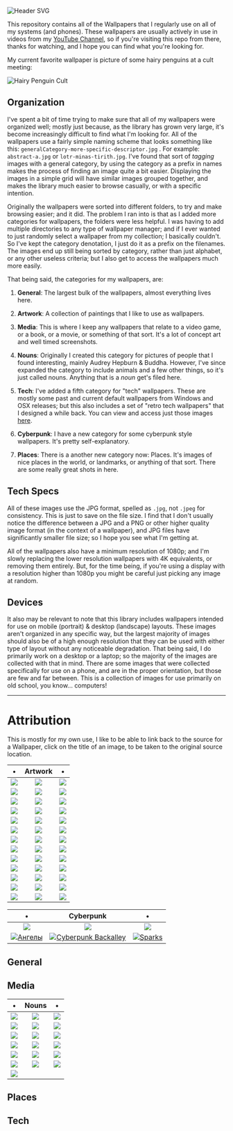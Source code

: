 ![Header SVG](https://makccr.github.io/images/github-header.svg)

This repository contains all of the Wallpapers that I regularly use on all of my systems (and phones). These wallpapers are usually actively in use in videos from my [YouTube Channel](https://www.youtube.com/user/mackenziegcriswell), so if you're visiting this repo from there, thanks for watching, and I hope you can find what you're looking for. 

My current favorite wallpaper is picture of some hairy penguins at a cult meeting:

![Hairy Penguin Cult](https://raw.githubusercontent.com/makccr/wallpapers/master/backgrounds/NOUNS-hairy-penguins-2.jpg)

## Organization
I've spent a bit of time trying to make sure that all of my wallpapers were organized well; mostly just because, as the library has grown very large, it's become increasingly difficult to find what I'm looking for. All of the wallpapers use a fairly simple naming scheme that looks something like this: ``generalCategory-more-specific-descriptor.jpg`` . For example: ``abstract-a.jpg`` or ``lotr-minas-tirith.jpg``. I've found that sort of *tagging* images with a general category, by using the category as a prefix in names makes the process of finding an image quite a bit easier. Displaying the images in a simple grid will have similar images grouped together, and makes the library much easier to browse casually, or with a specific intention. 

Originally the wallpapers were sorted into different folders, to try and make browsing easier; and it did. The problem I ran into is that as I added more categories for wallpapers, the folders were less helpful. I was having to add multiple directories to any type of wallpaper manager; and if I ever wanted to just randomly select a wallpaper from my collection; I basically couldn't. So I've kept the category denotation, I just do it as a prefix on the filenames. The images end up still being sorted by category, rather than just alphabet, or any other useless criteria; but I also get to access the wallpapers much more easily. 

That being said, the categories for my wallpapers, are: 

1. **General**: The largest bulk of the wallpapers, almost everything lives here. 

2. **Artwork**: A collection of paintings that I like to use as wallpapers.

3. **Media**: This is where I keep any wallpapers that relate to a video game, or a book, or a movie, or something of that sort. It's a lot of concept art and well timed screenshots. 

4. **Nouns**: Originally I created this category for pictures of people that I found interesting, mainly Audrey Hepburn & Buddha. However, I've since expanded the category to include animals and a few other things, so it's just called nouns. Anything that is a *noun* get's filed here. 

5. **Tech**: I've added a fifth category for "tech" wallpapers. These are mostly some past and current default wallpapers from Windows and OSX releases; but this also includes a set of "retro tech wallpapers" that I designed a while back. You can view and access just those images [here](https://photos.google.com/share/AF1QipNcKt7p6gWWk5sHYwj9SuhOHTliwypGEO-CfQCr5y4eI1qesRrH3wFOyIaQ871pGg?key=T1RSejMzUk9yUzBGaEx6LVduSmNNRW8wVnAyb2Rn).

6. **Cyberpunk**: I have a new category for some cyberpunk style wallpapers. It's pretty self-explanatory. 

7. **Places**: There is a another new category now: Places. It's images of nice places in the world, or landmarks, or anything of that sort. There are some really great shots in here. 

## Tech Specs
All of these images use the JPG format, spelled as ``.jpg``, not ``.jpeg`` for consistency. This is just to save on the file size. I find that I don't usually notice the difference between a JPG and a PNG or other higher quality image format (in the context of a wallpaper), and JPG files have significantly smaller file size; so I hope you see what I'm getting at. 

All of the wallpapers also have a minimum resolution of 1080p; and I'm slowly replacing the lower resolution wallpapers with 4K equivalents, or removing them entirely. But, for the time being, if you're using a display with a resolution higher than 1080p you might be careful just picking any image at random. 

## Devices
It also may be relevant to note that this library includes wallpapers intended for use on mobile (portrait) & desktop (landscape) layouts. These images aren't organized in any specific way, but the largest majority of images should also be of a high enough resolution that they can be used with either type of layout without any noticeable degradation. That being said, I do primarily work on a desktop or a laptop; so the majority of the images are collected with that in mind. There are some images that were collected specifically for use on a phone, and are in the proper orientation, but those are few and far between. This is a collection of images for use primarily on old school, you know... computers!

---

# Attribution
This is mostly for my own use, I like to be able to link back to the source for a Wallpaper, click on the title of an image, to be taken to the original source location. 

  •  | Artwork |  • 
 :-: |   :-:   | :-:
[![](https://raw.githubusercontent.com/makccr/wallpapers/master/thumb/ARTWORK-barque-of-dante.jpg)](https://upload.wikimedia.org/wikipedia/commons/7/70/Eug%C3%A8ne_Delacroix_-_The_Barque_of_Dante.jpg) | [![](https://raw.githubusercontent.com/makccr/wallpapers/master/thumb/ARTWORK-bridal-procession-on-the-hardangerfjord.jpg)](https://upload.wikimedia.org/wikipedia/commons/b/b2/Adolph_Tidemand_%26_Hans_Gude_-_Bridal_Procession_on_the_Hardangerfjord_-_Google_Art_Project.jpg) | [![](https://raw.githubusercontent.com/makccr/wallpapers/master/thumb/ARTWORK-christianas-world.jpg)](https://www.moma.org/collection/works/78455)
[![](https://raw.githubusercontent.com/makccr/wallpapers/master/thumb/ARTWORK-echo-and-narcassias.jpg)](https://upload.wikimedia.org/wikipedia/commons/c/c9/Eug%C3%A8ne_Ferdinand_Victor_Delacroix_012.jpg) | [![](https://raw.githubusercontent.com/makccr/wallpapers/master/thumb/ARTWORK-entry-of-the-crusaders-in-constantiople.jpg)](https://upload.wikimedia.org/wikipedia/commons/c/c9/Eug%C3%A8ne_Ferdinand_Victor_Delacroix_012.jpg) | [![](https://raw.githubusercontent.com/makccr/wallpapers/master/thumb/ARTWORK-evening.jpg)](https://upload.wikimedia.org/wikipedia/commons/0/0e/CasparDavidFriedrich_Der_Abend.jpg)
[![](https://raw.githubusercontent.com/makccr/wallpapers/master/thumb/ARTWORK-highland-loch.jpg)](https://upload.wikimedia.org/wikipedia/commons/b/b3/Nasmyth_Alexander_Highland_Loch.jpg) | [![](https://raw.githubusercontent.com/makccr/wallpapers/master/thumb/ARTWORK-hylas-and-the-nymphs.jpg)](https://upload.wikimedia.org/wikipedia/commons/b/bd/Waterhouse_Hylas_and_the_Nymphs_Manchester_Art_Gallery_1896.15.jpg) | [![](https://raw.githubusercontent.com/makccr/wallpapers/master/thumb/ARTWORK-la-miennas.jpg)](https://upload.wikimedia.org/wikipedia/commons/3/31/Las_Meninas%2C_by_Diego_Vel%C3%A1zquez%2C_from_Prado_in_Google_Earth.jpg)
[![](https://raw.githubusercontent.com/makccr/wallpapers/master/thumb/ARTWORK-the-lady-of-shallot-waterhouse.jpg)](https://upload.wikimedia.org/wikipedia/commons/f/fd/John_William_Waterhouse_-_The_Lady_of_Shalott_-_Google_Art_Project_edit.jpg) | [![](https://raw.githubusercontent.com/makccr/wallpapers/master/thumb/ARTWORK-the-lady-of-shallot-grimshaw.jpg)](https://upload.wikimedia.org/wikipedia/commons/a/a0/John_Atkinson_Grimshaw_-_%22The_Lady_of_Shalott%22_-_Google_Art_Project.jpg) | [![](https://raw.githubusercontent.com/makccr/wallpapers/master/thumb/ARTWORK-liberty-leading-the-people.jpg)](https://upload.wikimedia.org/wikipedia/commons/5/5d/Eug%C3%A8ne_Delacroix_-_Le_28_Juillet._La_Libert%C3%A9_guidant_le_peuple.jpg)
[![](https://raw.githubusercontent.com/makccr/wallpapers/master/thumb/ARTWORK-lonely-tree.jpg)](https://upload.wikimedia.org/wikipedia/commons/f/f0/Caspar_David_Friedrich_-_Der_einsame_Baum_-_Google_Art_Project.jpg) | [![](https://raw.githubusercontent.com/makccr/wallpapers/master/thumb/ARTWORK-medusas-raft.jpg)](https://upload.wikimedia.org/wikipedia/commons/1/15/JEAN_LOUIS_TH%C3%89ODORE_G%C3%89RICAULT_-_La_Balsa_de_la_Medusa_%28Museo_del_Louvre%2C_1818-19%29.jpg) | [![](https://raw.githubusercontent.com/makccr/wallpapers/master/thumb/ARTWORK-meisje-met-de-parel.jpg)](https://upload.wikimedia.org/wikipedia/commons/d/d7/Meisje_met_de_parel.jpg)
[![](https://raw.githubusercontent.com/makccr/wallpapers/master/thumb/ARTWORK-mondaufgang-uber-dem-meer.jpg)](https://upload.wikimedia.org/wikipedia/commons/0/01/Caspar_David_Friedrich_-_Mondaufgang_am_Meer_-_Google_Art_Project.jpg) | [![](https://raw.githubusercontent.com/makccr/wallpapers/master/thumb/ARTWORK-monk-by-the-sea.jpg)](https://upload.wikimedia.org/wikipedia/commons/2/21/Caspar_David_Friedrich_-_Der_M%C3%B6nch_am_Meer_-_Google_Art_Project.jpg) | [![](https://raw.githubusercontent.com/makccr/wallpapers/master/thumb/ARTWORK-moonrise-over-the-sea.jpg)](https://upload.wikimedia.org/wikipedia/commons/0/01/Caspar_David_Friedrich_-_Mondaufgang_am_Meer_-_Google_Art_Project.jpg)
[![](https://raw.githubusercontent.com/makccr/wallpapers/master/thumb/ARTWORK-mountains-river-landscape.jpg)](https://upload.wikimedia.org/wikipedia/commons/9/96/Mountainous_River_Landscape_%28Night_Version%29.jpg) | [![](https://raw.githubusercontent.com/makccr/wallpapers/master/thumb/ARTWORK-napolena-crossing-the-alps.jpg)](https://upload.wikimedia.org/wikipedia/commons/f/fd/David_-_Napoleon_crossing_the_Alps_-_Malmaison2.jpg) | [![](https://raw.githubusercontent.com/makccr/wallpapers/master/thumb/ARTWORK-night-watch.jpg)](https://upload.wikimedia.org/wikipedia/commons/3/3a/La_ronda_de_noche%2C_por_Rembrandt_van_Rijn.jpg)
[![](https://raw.githubusercontent.com/makccr/wallpapers/master/thumb/ARTWORK-nighthawk.jpg)](https://upload.wikimedia.org/wikipedia/commons/a/a8/Nighthawks_by_Edward_Hopper_1942.jpg) | [![](https://raw.githubusercontent.com/makccr/wallpapers/master/thumb/ARTWORK-nightmare.jpg)](https://upload.wikimedia.org/wikipedia/commons/5/56/John_Henry_Fuseli_-_The_Nightmare.JPG) | [![](https://raw.githubusercontent.com/makccr/wallpapers/master/thumb/ARTWORK-orphan-girl-in-a-cemetary.jpg)](https://upload.wikimedia.org/wikipedia/commons/3/37/Eug%C3%A8ne_Delacroix_-_Jeune_orpheline_au_cimeti%C3%A8re_%28vers_1824%29.JPG)
[![](https://raw.githubusercontent.com/makccr/wallpapers/master/thumb/ARTWORK-oxbow.jpg)](https://upload.wikimedia.org/wikipedia/commons/b/b1/Cole_Thomas_The_Oxbow_%28The_Connecticut_River_near_Northampton_1836%29.jpg) | [![](https://raw.githubusercontent.com/makccr/wallpapers/master/thumb/ARTWORK-parasol.jpg)](https://upload.wikimedia.org/wikipedia/commons/d/d5/El_Quitasol_%28Goya%29.jpg) | [![](https://raw.githubusercontent.com/makccr/wallpapers/master/thumb/ARTWORK-sea-of-ice.jpg)](https://upload.wikimedia.org/wikipedia/commons/0/0c/Caspar_David_Friedrich_-_Das_Eismeer_-_Hamburger_Kunsthalle_-_02.jpg)
[![](https://raw.githubusercontent.com/makccr/wallpapers/master/thumb/ARTWORK-second-of-may-1808.jpg)](https://upload.wikimedia.org/wikipedia/commons/7/76/El_dos_de_mayo_de_1808_en_Madrid.jpg) | [![](https://raw.githubusercontent.com/makccr/wallpapers/master/thumb/ARTWORK-spring.jpg)](https://upload.wikimedia.org/wikipedia/commons/a/ab/William_McTaggart_-_Spring_-_Google_Art_Project.jpg) | [![](https://raw.githubusercontent.com/makccr/wallpapers/master/thumb/ARTWORK-stages-of-life.jpg)](https://upload.wikimedia.org/wikipedia/commons/5/5c/Caspar_David_Friedrich_013.jpg)
[![](https://raw.githubusercontent.com/makccr/wallpapers/master/thumb/ARTWORK-storm-on-the-lake-of-galilee.jpg)](https://upload.wikimedia.org/wikipedia/commons/f/f3/Rembrandt_Christ_in_the_Storm_on_the_Lake_of_Galilee.jpg) | [![](https://raw.githubusercontent.com/makccr/wallpapers/master/thumb/ARTWORK-swans-amoung-the-redds-at-the-firt-morgenro.jpg)](https://www.wikiart.org/en/caspar-david-friedrich/wans-among-the-reeds-at-the-first-morgenro) | [![](https://raw.githubusercontent.com/makccr/wallpapers/master/thumb/ARTWORK-the-kiss.jpg)](https://upload.wikimedia.org/wikipedia/commons/c/c6/El_Beso_%28Pinacoteca_de_Brera%2C_Mil%C3%A1n%2C_1859%29.jpg)
[![](https://raw.githubusercontent.com/makccr/wallpapers/master/thumb/ARTWORK-the-ladies-waldegrave.jpg)](https://upload.wikimedia.org/wikipedia/commons/f/f7/Sir_Joshua_Reynolds_-_The_Ladies_Waldegrave_-_Google_Art_Project.jpg) | [![](https://raw.githubusercontent.com/makccr/wallpapers/master/thumb/ARTWORK-the-oath-of-horaces.jpg)](https://upload.wikimedia.org/wikipedia/commons/3/35/Jacques-Louis_David%2C_Le_Serment_des_Horaces.jpg) | [![](https://raw.githubusercontent.com/makccr/wallpapers/master/thumb/ARTWORK-the-watzmann.jpg)](https://upload.wikimedia.org/wikipedia/commons/b/bc/Caspar_David_Friedrich_012.jpg)
[![](https://raw.githubusercontent.com/makccr/wallpapers/master/thumb/ARTWORK-wanderer-above-the-sea-of-fog.jpg)](https://upload.wikimedia.org/wikipedia/commons/b/b9/Caspar_David_Friedrich_-_Wanderer_above_the_sea_of_fog.jpg) | [![](https://raw.githubusercontent.com/makccr/wallpapers/master/thumb/ARTWORK-washington-crossing-the-deleware.jpg)](https://upload.wikimedia.org/wikipedia/commons/9/95/Washington_Crossing_the_Delaware_by_Emanuel_Leutze%2C_MMA-NYC%2C_1851.jpg) | [![](https://raw.githubusercontent.com/makccr/wallpapers/master/thumb/ARTWORK-watson-and-the-shark.jpg)](https://upload.wikimedia.org/wikipedia/commons/a/a3/Watsonandtheshark-original.jpg)

 •  | Cyberpunk |  • 
:-: |    :-:    | :-:
[![](https://raw.githubusercontent.com/makccr/wallpapers/master/thumb/CYBERPUNK-building.jpg)](https://images.pexels.com/photos/416326/pexels-photo-416326.jpeg) | [![](https://raw.githubusercontent.com/makccr/wallpapers/master/thumb/CYBERPUNK-red.jpg)](https://i.redd.it/jfh2j0pw2at21.png) | [![](https://raw.githubusercontent.com/makccr/wallpapers/master/thumb/CYBERPUNK-synthwave.jpg)](https://wallpaperaccess.com/full/1115095.jpg)
[![Ангелы](https://raw.githubusercontent.com/makccr/wallpapers/master/thumb/CYBERPUNK-valkyrie.jpg)](https://i.artfile.ru/1929x1080_1324821_[www.ArtFile.ru].jpg) | [![Cyberpunk Backalley](https://raw.githubusercontent.com/makccr/wallpapers/master/thumb/CYBERPUNK-vee-alleyway.jpg)](https://images-wixmp-ed30a86b8c4ca887773594c2.wixmp.com/f/6eb176aa-5b83-4c2a-823a-e72b7e6130f2/dcbdm6j-9339542c-b2f3-483c-9dd4-4c9578098bda.jpg) | [![Sparks](https://raw.githubusercontent.com/makccr/wallpapers/master/thumb/CYBERPUNK-welding.jpg)](https://www.flickr.com/photos/gheckels/17074700519)

## General

## Media

  •  | Nouns | • 
 :-: |  :-:  | :-:
[![](https://raw.githubusercontent.com/makccr/wallpapers/master/thumb/NOUNS-audrey-hepburn-black.jpg)](LINK) | [![](https://raw.githubusercontent.com/makccr/wallpapers/master/thumb/NOUNS-audrey-hepburn-car.jpg)](https://lwlies.com/wp-content/uploads/2019/10/audrey-hepburn-sabrina.jpg) | [![](https://raw.githubusercontent.com/makccr/wallpapers/master/thumb/NOUNS-audrey-hepburn-classic-color.jpg)](LINK)
[![](https://raw.githubusercontent.com/makccr/wallpapers/master/thumb/NOUNS-bernie-sanders-A.jpg)](LINK) | [![](https://raw.githubusercontent.com/makccr/wallpapers/master/thumb/NOUNS-bernie-sanders-B.jpg)](LINK) | [![](https://raw.githubusercontent.com/makccr/wallpapers/master/thumb/NOUNS-budda.jpg)](LINK)
[![](https://raw.githubusercontent.com/makccr/wallpapers/master/thumb/NOUNS-canon-45-102-mm.jpg)](LINK) | [![](https://raw.githubusercontent.com/makccr/wallpapers/master/thumb/NOUNS-dolphins.jpg)](LINK) | [![](https://raw.githubusercontent.com/makccr/wallpapers/master/thumb/NOUNS-falcon-eyes.jpg)](LINK)
[![](https://raw.githubusercontent.com/makccr/wallpapers/master/thumb/NOUNS-fancy-lion.jpg)](LINK) | [![](https://raw.githubusercontent.com/makccr/wallpapers/master/thumb/NOUNS-giant-golf-ball.jpg)](LINK) | [![](https://raw.githubusercontent.com/makccr/wallpapers/master/thumb/NOUNS-hairy-penguins-2.jpg)](LINK)
[![](https://raw.githubusercontent.com/makccr/wallpapers/master/thumb/NOUNS-hairy-penguins.jpg)](LINK) | [![](https://raw.githubusercontent.com/makccr/wallpapers/master/thumb/NOUNS-hawaiian-seals.jpg)](LINK) | [![](https://raw.githubusercontent.com/makccr/wallpapers/master/thumb/NOUNS-jellyfish-2.jpg)](LINK)
[![](https://raw.githubusercontent.com/makccr/wallpapers/master/thumb/NOUNS-jellyfish.jpg)](LINK) | [![](https://raw.githubusercontent.com/makccr/wallpapers/master/thumb/NOUNS-lightbulb.jpg)](LINK) | [![](https://raw.githubusercontent.com/makccr/wallpapers/master/thumb/NOUNS-omega.jpg)](LINK)
[![](https://raw.githubusercontent.com/makccr/wallpapers/master/thumb/NOUNS-vw-bug.jpg)](LINK) | | 

## Places

## Tech

